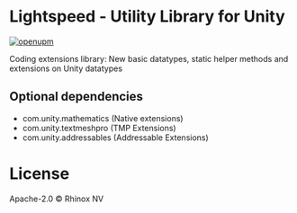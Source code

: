 # Lightspeed - Utility Library for Unity

[![openupm](https://img.shields.io/npm/v/com.rhinox.open.lightspeed?label=openupm&registry_uri=https://package.openupm.com)](https://openupm.com/packages/com.rhinox.open.lightspeed/)

Coding extensions library: New basic datatypes, static helper methods and extensions on Unity datatypes 

## Optional dependencies

- com.unity.mathematics (Native extensions)
- com.unity.textmeshpro (TMP Extensions)
- com.unity.addressables (Addressable Extensions)

# License

Apache-2.0 © Rhinox NV
